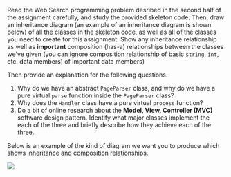 Read the Web Search programming problem desribed in the second half of the assignment carefully, and study the provided skeleton code.  Then, draw an inheritance diagram (an example of an inheritance diagram is shown below) of all the classes in the skeleton code, as well as all of the classes you need to create for this assignment. Show any inheritance relationship as well as **important** composition (has-a) relationships between the classes we've given (you can ignore composition relationship of basic `string`, `int`, etc. data members) of important data members)

Then provide an explanation for the following questions.  

1. Why do we have an abstract `PageParser` class, and why do we have a pure virtual `parse` function inside the `PageParser` class?
2. Why does the `Handler` class have a pure virtual `process` function? 
3. Do a bit of online research about the **Model, View, Controller (MVC)** software design pattern.  Identify what major classes implement the each of the three and briefly describe how they achieve each of the three.

Below is an example of the kind of diagram we want you to produce which shows inheritance and composition relationships.

<img src="{{site.baseurl}}/homework/img/classhierarchy.png">